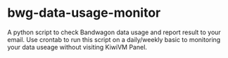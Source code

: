 # bwg-data-usage-monitor
A python script to check Bandwagon data usage and report result to your email. Use  crontab to run this script on a daily/weekly basic to monitoring your data useage without visiting KiwiVM Panel. 


